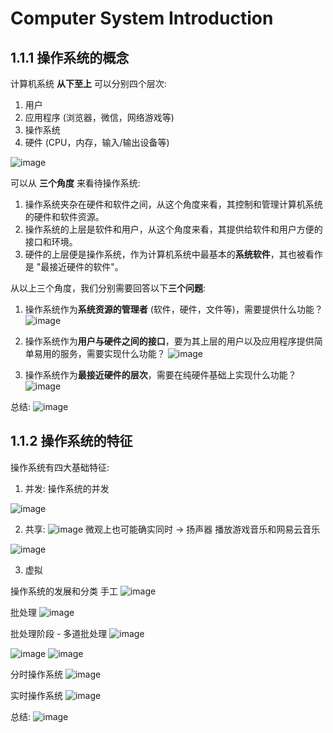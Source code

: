 # Computer System Introduction

## 1.1.1 操作系统的概念
计算机系统 **从下至上** 可以分别四个层次:
1. 用户
2. 应用程序 (浏览器，微信，网络游戏等)
3. 操作系统
4. 硬件 (CPU，内存，输入/输出设备等)

![image](https://user-images.githubusercontent.com/70382342/158212115-f6ed8619-2d52-4339-9792-8f50f16ad0bd.png)

可以从 **三个角度** 来看待操作系统:
1. 操作系统夹杂在硬件和软件之间，从这个角度来看，其控制和管理计算机系统的硬件和软件资源。
2. 操作系统的上层是软件和用户，从这个角度来看，其提供给软件和用户方便的接口和环境。
3. 硬件的上层便是操作系统，作为计算机系统中最基本的**系统软件**，其也被看作是 "最接近硬件的软件"。

从以上三个角度，我们分别需要回答以下**三个问题**:
1. 操作系统作为**系统资源的管理者** (软件，硬件，文件等)，需要提供什么功能？
![image](https://user-images.githubusercontent.com/70382342/158214958-8263d19e-7457-47ab-8c8a-345086798d13.png)

2. 操作系统作为**用户与硬件之间的接口**，要为其上层的用户以及应用程序提供简单易用的服务，需要实现什么功能？
![image](https://user-images.githubusercontent.com/70382342/158273700-a3de2d9d-12ca-4bf1-b6c9-4aff3a4a6942.png)

3. 操作系统作为**最接近硬件的层次**，需要在纯硬件基础上实现什么功能？
![image](https://user-images.githubusercontent.com/70382342/158274126-0fbac86d-4868-43ca-83a9-281486380b13.png)

总结:
![image](https://user-images.githubusercontent.com/70382342/158274167-e7ce13ed-60cd-4167-9d73-bb876d09169e.png)


## 1.1.2 操作系统的特征
操作系统有四大基础特征:
1. 并发: 操作系统的并发

![image](https://user-images.githubusercontent.com/70382342/158274531-d9ecc39a-64d8-4baf-944d-d1d4e50834f8.png)


2. 共享:
![image](https://user-images.githubusercontent.com/70382342/158274711-8693bf21-a674-40c6-a002-d1afb39991d0.png)
微观上也可能确实同时 -> 扬声器 播放游戏音乐和网易云音乐

![image](https://user-images.githubusercontent.com/70382342/158274910-181dcc9f-57e8-47ff-9149-71d0a744e0b0.png)

3. 虚拟


操作系统的发展和分类
手工
![image](https://user-images.githubusercontent.com/70382342/158275774-6ad7ca4a-dea9-4480-a3c9-9c22176103f2.png)

批处理
![image](https://user-images.githubusercontent.com/70382342/158275977-2d962ce0-6c93-4fcd-9742-d952d3be27a1.png)

批处理阶段 - 多道批处理
![image](https://user-images.githubusercontent.com/70382342/158276157-631edd7c-f299-49ed-b874-645a3fd19ea4.png)

![image](https://user-images.githubusercontent.com/70382342/158276273-cbb52cdc-5a5b-4b46-9d8c-433522fe3035.png)
![image](https://user-images.githubusercontent.com/70382342/158276391-252097e9-4619-4102-addf-b869a43410b7.png)


分时操作系统
![image](https://user-images.githubusercontent.com/70382342/158276673-02dc70cd-1a4b-447d-b7e0-4c9da6e38f82.png)

实时操作系统
![image](https://user-images.githubusercontent.com/70382342/158276791-bf1c046b-1955-461a-997d-42fb0fc7f088.png)

总结:
![image](https://user-images.githubusercontent.com/70382342/158276838-fd6c1294-e2f5-4cbf-b3e4-92f769f289e5.png)




